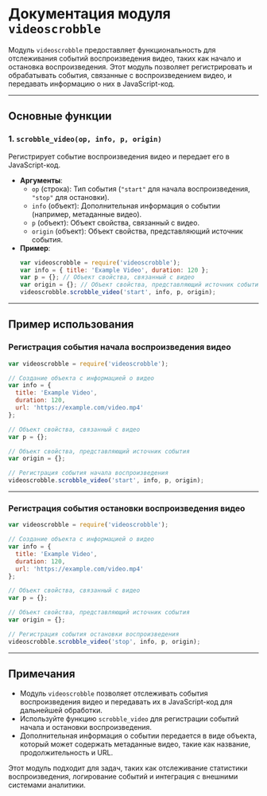 # Документация модуля `videoscrobble`

Модуль `videoscrobble` предоставляет функциональность для отслеживания событий воспроизведения видео, таких как начало и остановка воспроизведения. Этот модуль позволяет регистрировать и обрабатывать события, связанные с воспроизведением видео, и передавать информацию о них в JavaScript-код.

---

## Основные функции

### 1. `scrobble_video(op, info, p, origin)`
Регистрирует событие воспроизведения видео и передает его в JavaScript-код.

- **Аргументы**:
  - `op` (строка): Тип события (`"start"` для начала воспроизведения, `"stop"` для остановки).
  - `info` (объект): Дополнительная информация о событии (например, метаданные видео).
  - `p` (объект): Объект свойства, связанный с видео.
  - `origin` (объект): Объект свойства, представляющий источник события.
- **Пример**:
  ```javascript
  var videoscrobble = require('videoscrobble');
  var info = { title: 'Example Video', duration: 120 };
  var p = {}; // Объект свойства, связанный с видео
  var origin = {}; // Объект свойства, представляющий источник события
  videoscrobble.scrobble_video('start', info, p, origin);
  ```

---

## Пример использования

### Регистрация события начала воспроизведения видео

```javascript
var videoscrobble = require('videoscrobble');

// Создание объекта с информацией о видео
var info = {
  title: 'Example Video',
  duration: 120,
  url: 'https://example.com/video.mp4'
};

// Объект свойства, связанный с видео
var p = {};

// Объект свойства, представляющий источник события
var origin = {};

// Регистрация события начала воспроизведения
videoscrobble.scrobble_video('start', info, p, origin);
```

---

### Регистрация события остановки воспроизведения видео

```javascript
var videoscrobble = require('videoscrobble');

// Создание объекта с информацией о видео
var info = {
  title: 'Example Video',
  duration: 120,
  url: 'https://example.com/video.mp4'
};

// Объект свойства, связанный с видео
var p = {};

// Объект свойства, представляющий источник события
var origin = {};

// Регистрация события остановки воспроизведения
videoscrobble.scrobble_video('stop', info, p, origin);
```

---

## Примечания

- Модуль `videoscrobble` позволяет отслеживать события воспроизведения видео и передавать их в JavaScript-код для дальнейшей обработки.
- Используйте функцию `scrobble_video` для регистрации событий начала и остановки воспроизведения.
- Дополнительная информация о событии передается в виде объекта, который может содержать метаданные видео, такие как название, продолжительность и URL.

Этот модуль подходит для задач, таких как отслеживание статистики воспроизведения, логирование событий и интеграция с внешними системами аналитики.
